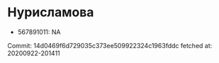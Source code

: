 # Нурисламова
- 567891011: NA

Commit: 14d0469f6d729035c373ee509922324c1963fddc
 fetched at: 20200922-201411
